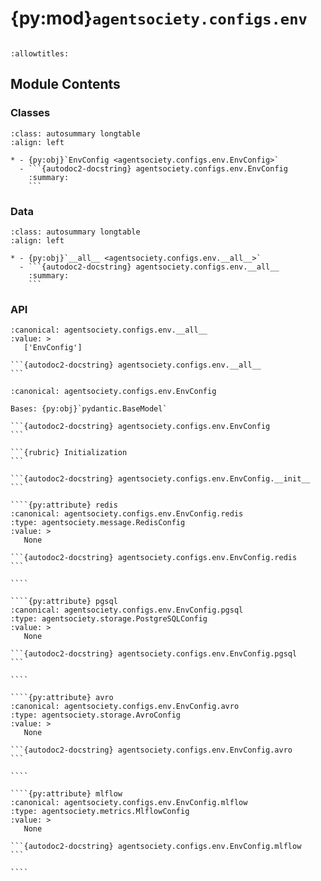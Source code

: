 # {py:mod}`agentsociety.configs.env`

```{py:module} agentsociety.configs.env
```

```{autodoc2-docstring} agentsociety.configs.env
:allowtitles:
```

## Module Contents

### Classes

````{list-table}
:class: autosummary longtable
:align: left

* - {py:obj}`EnvConfig <agentsociety.configs.env.EnvConfig>`
  - ```{autodoc2-docstring} agentsociety.configs.env.EnvConfig
    :summary:
    ```
````

### Data

````{list-table}
:class: autosummary longtable
:align: left

* - {py:obj}`__all__ <agentsociety.configs.env.__all__>`
  - ```{autodoc2-docstring} agentsociety.configs.env.__all__
    :summary:
    ```
````

### API

````{py:data} __all__
:canonical: agentsociety.configs.env.__all__
:value: >
   ['EnvConfig']

```{autodoc2-docstring} agentsociety.configs.env.__all__
```

````

`````{py:class} EnvConfig(/, **data: typing.Any)
:canonical: agentsociety.configs.env.EnvConfig

Bases: {py:obj}`pydantic.BaseModel`

```{autodoc2-docstring} agentsociety.configs.env.EnvConfig
```

```{rubric} Initialization
```

```{autodoc2-docstring} agentsociety.configs.env.EnvConfig.__init__
```

````{py:attribute} redis
:canonical: agentsociety.configs.env.EnvConfig.redis
:type: agentsociety.message.RedisConfig
:value: >
   None

```{autodoc2-docstring} agentsociety.configs.env.EnvConfig.redis
```

````

````{py:attribute} pgsql
:canonical: agentsociety.configs.env.EnvConfig.pgsql
:type: agentsociety.storage.PostgreSQLConfig
:value: >
   None

```{autodoc2-docstring} agentsociety.configs.env.EnvConfig.pgsql
```

````

````{py:attribute} avro
:canonical: agentsociety.configs.env.EnvConfig.avro
:type: agentsociety.storage.AvroConfig
:value: >
   None

```{autodoc2-docstring} agentsociety.configs.env.EnvConfig.avro
```

````

````{py:attribute} mlflow
:canonical: agentsociety.configs.env.EnvConfig.mlflow
:type: agentsociety.metrics.MlflowConfig
:value: >
   None

```{autodoc2-docstring} agentsociety.configs.env.EnvConfig.mlflow
```

````

`````

